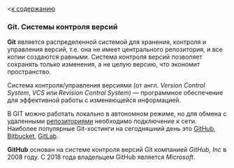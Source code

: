 <[к содержанию](/./readme.md)

### Git. Системы контроля версий

**Git** является распределенной системой для хранения, контроля и управления версий, т.е. она не имеет центрального репозитория, и все копии создаются равными. Система контроля версий позволяет сохранять только изменения, а не целую версию, что экономит пространство.

  Система контроля/управления версиями (от англ. _Version Control System_, _VCS_ или _Revision Control System_) — программное обеспечение для эффективной работы с изменяющейся информацией. 

В GIT можно работать локально в автономном режиме, но для обмена с удаленными [репозиториями](./03_repository.md) необходимо подключение к сети. Наиболее популярные Git-хостинги на сегодняшний день это [GitHub](https://github.com), [Bitbucket](https://bitbucket.org/), [GitLab](https://about.gitlab.com/).

**GitHub** основан на системе контроля версий Git компанией *GitHub, Inc* в 2008 году. С 2018 года владельцем GitHub является *Microsoft*.